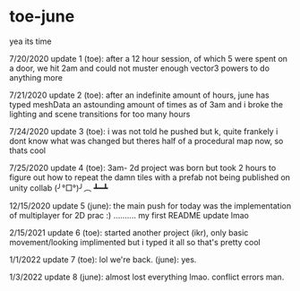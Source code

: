 # toe-june
 
yea its time

7/20/2020 update 1 (toe): after a 12 hour session, of which 5 were spent on a door, we hit 2am and could not muster enough vector3 powers to do anything more

7/21/2020 update 2 (toe): after an indefinite amount of hours, june has typed meshData an astounding amount of times as of 3am and i broke the lighting and scene transitions for too many hours

7/24/2020 update 3 (toe): i was not told he pushed but k, quite frankely i dont know what was changed but theres half of a procedural map now, so thats cool

7/25/2020 update 4 (toe): 3am- 2d project was born but took 2 hours to figure out how to repeat the damn tiles with a prefab not being published on unity collab (╯°□°)╯︵ ┻━┻

12/15/2020 update 5 (june): the main push for today was the implementation of multiplayer for 2D prac :) .......... my first README update lmao

2/15/2021 update 6 (toe): started another project (ikr), only basic movement/looking implimented but i typed it all so that's pretty cool

1/1/2022 update 7 (toe): lol we're back. 
                 (june): yes.

1/3/2022 update 8 (june): almost lost everything lmao. conflict errors man.
